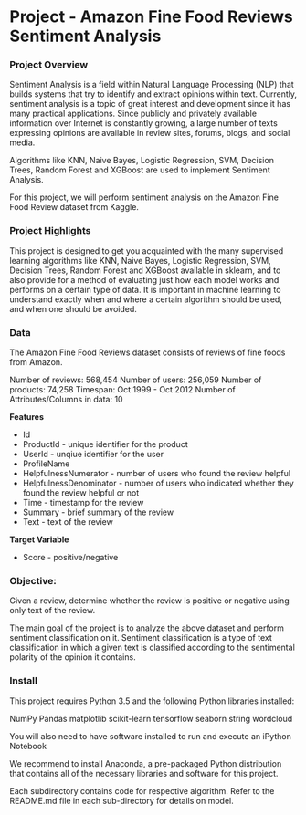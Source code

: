 # Project - Amazon Fine Food Reviews Sentiment Analysis

### Project Overview

Sentiment Analysis is a field within Natural Language Processing (NLP) that builds systems that try to identify and extract opinions within text. Currently, sentiment analysis is a topic of great interest and development since it has many practical applications. Since publicly and privately available information over Internet is constantly growing, a large number of texts expressing opinions are available in review sites, forums, blogs, and social media.

Algorithms like KNN, Naive Bayes, Logistic Regression, SVM, Decision Trees, Random Forest and XGBoost are used to implement Sentiment Analysis.

For this project, we will perform sentiment analysis on the Amazon Fine Food Review dataset from Kaggle.

### Project Highlights

This project is designed to get you acquainted with the many supervised learning algorithms like KNN, Naive Bayes, Logistic Regression, SVM, Decision Trees, Random Forest and XGBoost available in sklearn, and to also provide for a method of evaluating just how each model works and performs on a certain type of data. It is important in machine learning to understand exactly when and where a certain algorithm should be used, and when one should be avoided.

### Data

The Amazon Fine Food Reviews dataset consists of reviews of fine foods from Amazon.

Number of reviews: 568,454
Number of users: 256,059
Number of products: 74,258
Timespan: Oct 1999 - Oct 2012
Number of Attributes/Columns in data: 10

**Features**

* Id
* ProductId - unique identifier for the product
* UserId - unqiue identifier for the user
* ProfileName
* HelpfulnessNumerator - number of users who found the review helpful
* HelpfulnessDenominator - number of users who indicated whether they found the review helpful or not
* Time - timestamp for the review
* Summary - brief summary of the review
* Text - text of the review

**Target Variable**
* Score - positive/negative

### Objective:

Given a review, determine whether the review is positive or negative using only text of the review.

The main goal of the project is to analyze the above dataset and perform sentiment classification on it. Sentiment classification is a type of text classification in which a given text is classified according to the sentimental polarity of the opinion it contains.


### Install

This project requires Python 3.5 and the following Python libraries installed:

NumPy
Pandas
matplotlib
scikit-learn
tensorflow
seaborn
string
wordcloud

You will also need to have software installed to run and execute an iPython Notebook

We recommend to install Anaconda, a pre-packaged Python distribution that contains all of the necessary libraries and software for this project.

Each subdirectory contains code for respective algorithm. Refer to the README.md file in each sub-directory for details on model.
